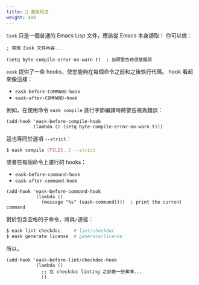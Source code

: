 ```yaml
---
title: 🔧 進階用法
weight: 400
---
```


`Eask` 只是一個普通的 Emacs Lisp 文件，應該從 Emacs 本身讀取！ 你可以做：

```elisp
; 常規 Eask 文件內容...

(setq byte-compile-error-on-warn t)  ; 出現警告時信號錯誤
```

`eask` 提供了一些 hooks，使您能夠在每個命令之前和之後執行代碼。 hook 看起來像這樣：

- `eask-before-COMMAND-hook`
- `eask-after-COMMAND-hook`

例如，在使用命令 `eask compile` 進行字節編譯時將警告視為錯誤：

```elisp
(add-hook 'eask-before-compile-hook
          (lambda () (setq byte-compile-error-on-warn t)))
```

這也等同於選項 `--strict`：

```sh
$ eask compile [FILES..] --strict
```

或者在每個命令上運行的 hooks：

- `eask-before-command-hook`
- `eask-after-command-hook`

```elisp
(add-hook 'eask-before-command-hook
           (lambda ()
             (message "%s" (eask-command))))  ; print the current command
```

對於包含空格的子命令，將與`/`連接：

```sh
$ eask lint checkdoc     # lint/checkdoc
$ eask generate license  # generate/license
```

所以，

```elisp
(add-hook 'eask-before-lint/checkdoc-hook
           (lambda ()
             ;; 在 checkdoc linting 之前做一些事情...
             ))
```
